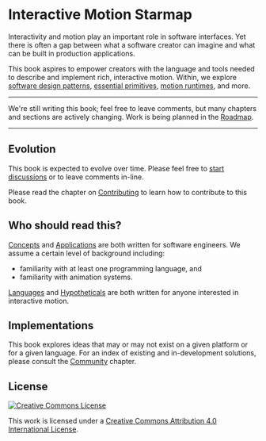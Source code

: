 # Interactive Motion Starmap

Interactivity and motion play an important role in software interfaces. Yet there is often a gap between what a software creator can imagine and what can be built in production applications.

This book aspires to empower creators with the language and tools needed to describe and implement rich, interactive motion. Within, we explore [software design patterns](concepts/patterns.md), [essential primitives](concepts/primitives.md), [motion runtimes](concepts/runtimes.md), and more.

---

We're still writing this book; feel free to leave comments, but many chapters and sections are actively changing. Work is being planned in the [Roadmap](https://material-motion.gitbooks.io/material-motion-team/content/roadmaps/meta.html).

---

## Evolution

This book is expected to evolve over time. Please feel free to [start discussions](https://www.gitbook.com/book/material-motion/material-motion-starmap/discussions) or to leave comments in-line.

Please read the chapter on [Contributing](CONTRIBUTING.md) to learn how to contribute to this book.

## Who should read this?

[Concepts](concepts/) and [Applications](applications/) are both written for software engineers. We assume a certain level of background including:

- familiarity with at least one programming language, and
- familiarity with animation systems.

[Languages](languages/) and [Hypotheticals](hypotheticals/) are both written for anyone interested in interactive motion.

## Implementations

This book explores ideas that may or may not exist on a given platform or for a given language. For an index of existing and in-development solutions, please consult the [Community](community/) chapter.

## License

[![Creative Commons License](https://i.creativecommons.org/l/by/4.0/88x31.png)](http://creativecommons.org/licenses/by/4.0/)

This work is licensed under a [Creative Commons Attribution 4.0 International License](http://creativecommons.org/licenses/by/4.0/).
